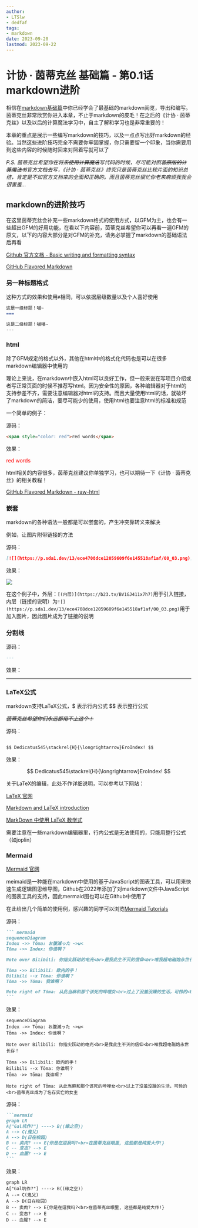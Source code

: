 ```yaml
---
author:
- LTSlw
- dedfaf
tags:
- markdown
date: 2023-09-20
lastmod: 2023-09-22
---
```


# 计协 · 茵蒂克丝 基础篇 - 第0.1话 markdown进阶

相信在[markdown基础篇](第0.0话%20从markdown说开去.md)中你已经学会了最基础的markdown阅览，导出和编写。茵蒂克丝非常欣赏你进入本章，不止于markdown的皮毛！在之后的《计协 · 茵蒂克丝》以及以后的计算魔法学习中，自主了解和学习也是非常重要的！

本章的重点是展示一些编写markdown的技巧，以及一点点写出好markdown的经验。当然这些进阶技巧完全不需要你牢固掌握，你只需要留一个印象，当你需要用到这些内容的时候随时回来对照着写就可以了

*P.S. 茵蒂克丝希望你在将来~~使用计算魔法~~写代码的时候，尽可能对照着~~原版的计算魔法书~~官方文档去写，《计协 · 茵蒂克丝》终究只是茵蒂克丝比较片面的知识总结，肯定是不如官方文档来的全面和正确的。而且茵蒂克丝很忙你老来麻烦我我会很害羞...*

## markdown的进阶技巧

在这里茵蒂克丝会补充一些markdown格式的使用方式，以GFM为主，也会有一些超出GFM的好用功能，在看以下内容前，茵蒂克丝希望你可以再看一遍GFM的原文，以下的内容大部分是对GFM的补充，请务必掌握了markdown的基础语法后再看

[Github 官方文档 - Basic writing and formatting syntax](https://docs.github.com/en/get-started/writing-on-github/getting-started-with-writing-and-formatting-on-github/basic-writing-and-formatting-syntax)

[GitHub Flavored Markdown](https://github.github.com/gfm/)

### 另一种标题格式

这种方式的效果和使用`#`相同，可以依据层级数量以及个人喜好使用

``` markdown
这是一级标题！喵~
===

这是二级标题！喵喵~
---
```

### html

除了GFM规定的格式以外，其他在html中的格式化代码也是可以在很多markdown编辑器中使用的

理论上来说，在markdown中嵌入html可以良好工作，但一般来说在写项目介绍或者写正常页面的时候不推荐写html。因为安全性的原因，各种编辑器对于html的支持参差不齐，需要注意编辑器对html的支持。而且大量使用html的话，就破坏了markdown的简洁，要尽可能少的使用，使用html也要注意html的标准和规范

一个简单的例子：

源码：

``` html
<span style="color: red">red words</span>
```

效果：

<span style="color: red">red words</span>

html相关的内容很多，茵蒂克丝建议你单独学习，也可以期待一下《计协 · 茵蒂克丝》的相关教程！

[GitHub Flavored Markdown - raw-html](https://github.github.com/gfm/#raw-html)

### 嵌套

markdown的各种语法一般都是可以嵌套的，产生冲突靠转义来解决

例如，让图片附带链接的方法

源码：

``` markdown
[![](https://p.sda1.dev/13/ece4708dce12059609f6e145518af1af/00_03.png)](https://b23.tv/BV1GJ411x7h7)
```

效果：

[![](https://p.sda1.dev/13/ece4708dce12059609f6e145518af1af/00_03.png)](https://b23.tv/BV1GJ411x7h7)

在这个例子中，外层：`[(内层)](https://b23.tv/BV1GJ411x7h7)`用于引入链接，内层（链接的说明）为`![](https://p.sda1.dev/13/ece4708dce12059609f6e145518af1af/00_03.png)`用于加入图片，因此图片成为了链接的说明

### 分割线

源码：

``` markdown
---
```

效果：

---

### LaTeX公式

markdown支持LaTeX公式，$ 表示行内公式 $$ 表示整行公式

~~*茵蒂克丝希望你们永远都用不上这个！*~~

源码：

``` markdown

$$ Dedicatus545\stackrel{H}{\longrightarrow}EroIndex! $$

```

效果：

$$ Dedicatus545\stackrel{H}{\longrightarrow}EroIndex! $$

关于LaTeX的编辑，此处不作详细说明，可以参考以下网站：

[LaTeX 官网](https://www.latex-project.org/)

[Markdown and LaTeX introduction](https://ashki23.github.io/markdown-latex.html#latex)

[MarkDown 中使用 LaTeX 数学式](https://www.cnblogs.com/nowgood/p/Latexstart.html)

需要注意在一些markdown编辑器里，行内公式是无法使用的，只能用整行公式（如joplin）

### Mermaid

[Mermaid 官网](http://mermaid.js.org/#/)

meimaid是一种能在markdown中使用的基于JavaScript的图表工具，可以用来快速生成逻辑图思维导图，Github在2022年添加了对markdown文件中JavaScript的图表工具的支持，因此mermaid图也可以在Github中使用了

在此给出几个简单的使用例，感兴趣的同学可以浏览[Mermaid Tutorials](http://mermaid.js.org/config/Tutorials.html)

源码：

```` markdown
``` mermaid
sequenceDiagram
Index ->> Tōma: お腹減った ~>ω<
Tōma ->> Index: 你谁啊？

Note over Bilibili: 你指尖跃动的电光<br>是我此生不灭的信仰<br>唯我超电磁炮永世长存！

Tōma ->> Bilibili: 欧内的手！
Bilibili --x Tōma: 你谁啊？
Tōma ->> Tōma: 我谁啊？

Note right of Tōma: 从此当麻和那个该死的哔哩女<br>过上了没羞没躁的生活，可怜的<br>茵蒂克丝成为了名存实亡的女主
```
````

效果：


```mermaid
sequenceDiagram
Index ->> Tōma: お腹減った ~>ω<
Tōma ->> Index: 你谁啊？

Note over Bilibili: 你指尖跃动的电光<br>是我此生不灭的信仰<br>唯我超电磁炮永世长存！

Tōma ->> Bilibili: 欧内的手！
Bilibili --x Tōma: 你谁啊？
Tōma ->> Tōma: 我谁啊？

Note right of Tōma: 从此当麻和那个该死的哔哩女<br>过上了没羞没躁的生活，可怜的<br>茵蒂克丝成为了名存实亡的女主
```

源码：

```` markdown
```mermaid
graph LR
A["Gal坑作?"] ----> B((缘之空))
A --> C(鬼父)
A --> D(日在校园)
B -- 卖肉? --> E{你是在逗我吗?<br>在茵蒂克丝眼里, 这些都是纯爱大作!}
C -- 变态? --> E
D -- 血腥? --> E
```
````

效果：

```mermaid
graph LR
A["Gal坑作?"] ----> B((缘之空))
A --> C(鬼父)
A --> D(日在校园)
B -- 卖肉? --> E{你是在逗我吗?<br>在茵蒂克丝眼里, 这些都是纯爱大作!}
C -- 变态? --> E
D -- 血腥? --> E
```
